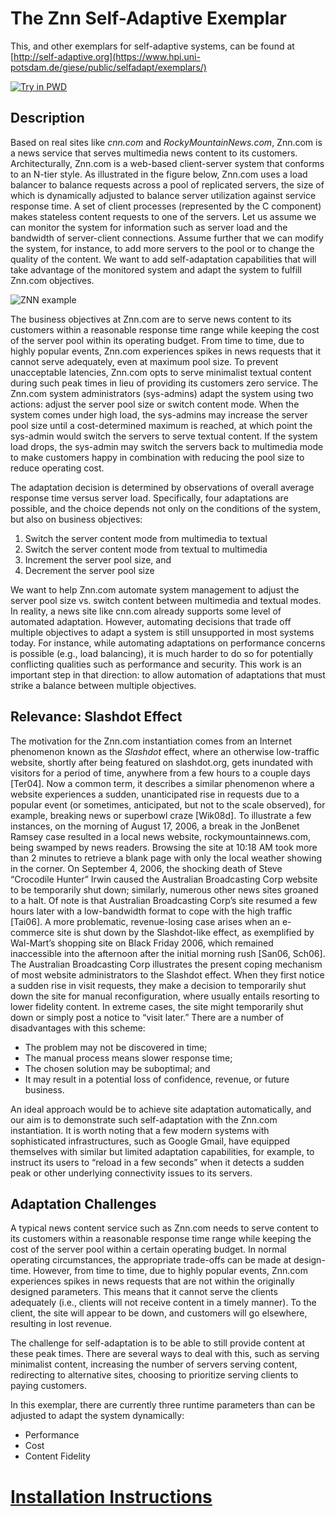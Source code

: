 # The Znn Self-Adaptive Exemplar

This, and other exemplars for self-adaptive systems, can be found at [http://self-adaptive.org](https://www.hpi.uni-potsdam.de/giese/public/selfadapt/exemplars/)

[![Try in PWD](https://cdn.rawgit.com/play-with-docker/stacks/cff22438/assets/images/button.png)](http://play-with-docker.com?stack=https://raw.githubusercontent.com/cmendesce/znn/znn-refactoring/docker-compose.yml)

## Description

Based on real sites like *cnn.com* and *RockyMountainNews.com*, Znn.com is a news service 
that serves multimedia news content to its customers. Architecturally, Znn.com is a web-based 
client-server system that conforms to an N-tier style. As illustrated in the figure below, 
Znn.com uses a load balancer to balance requests across a pool of replicated servers, the size 
of which is dynamically adjusted to balance server utilization against service response time. 
A set of client processes (represented by the C component) makes stateless content requests to 
one of the servers. Let us assume we can monitor the system for information such as server 
load and the bandwidth of server-client connections. Assume further that we can modify the 
system, for instance, to add more servers to the pool or to change the quality of the content. 
We want to add self-adaptation capabilities that will take advantage of the monitored system 
and adapt the system to fulfill Znn.com objectives.

![ZNN example](documents/img/znn-arch.png)

The business objectives at Znn.com are to serve news content to its customers within a 
reasonable response time range while keeping the cost of the server pool within its operating 
budget. From time to time, due to highly popular events, Znn.com experiences spikes in news 
requests that it cannot serve adequately, even at maximum pool size. To prevent unacceptable 
latencies, Znn.com opts to serve minimalist textual content during such peak times in lieu of 
providing its customers zero service. The Znn.com system administrators (sys-admins) adapt the 
system using two actions: adjust the server pool size or switch content mode. When the system 
comes under high load, the sys-admins may increase the server pool size until a cost-determined 
maximum is reached, at which point the sys-admin would switch the servers to serve textual 
content. If the system load drops, the sys-admin may switch the servers back to multimedia mode 
to make customers happy in combination with reducing the pool size to reduce operating cost.

The adaptation decision is determined by observations of overall average response time versus 
server load. Specifically, four adaptations are possible, and the choice depends not only on the 
conditions of the system, but also on business objectives:

1. Switch the server content mode from multimedia to textual
2. Switch the server content mode from textual to multimedia
3. Increment the server pool size, and 
4. Decrement the server pool size

We want to help Znn.com automate system management to adjust the server pool size vs. switch 
content between multimedia and textual modes. In reality, a news site like cnn.com already
supports some level of automated adaptation. However, automating decisions that trade off
multiple objectives to adapt a system is still unsupported in most systems today. For instance, 
while automating adaptations on performance concerns is possible (e.g., load balancing), it is 
much harder to do so for potentially conflicting qualities such as performance and security. This 
work is an important step in that direction: to allow automation of adaptations that must strike a 
balance between multiple objectives.

## Relevance: Slashdot Effect

The motivation for the Znn.com instantiation comes from an Internet phenomenon known as the 
*Slashdot* effect, where an otherwise low-traffic website, shortly after being featured on 
slashdot.org, gets inundated with visitors for a period of time, anywhere from a few hours to a 
couple days [Ter04]. Now a common term, it describes a similar phenomenon where a website experiences 
a sudden, unanticipated rise in requests due to a popular event (or sometimes, anticipated, but not to 
the scale observed), for example, breaking news or superbowl craze [Wik08d]. To illustrate a few 
instances, on the morning of August 17, 2006, a break in the JonBenet Ramsey case resulted in a local 
news website, rockymountainnews.com, being swamped by news readers. Browsing the site at 10:18 AM took
more than 2 minutes to retrieve a blank page with only the local weather showing in the corner. On 
September 4, 2006, the shocking death of Steve “Crocodile Hunter” Irwin caused the Australian 
Broadcasting Corp website to be temporarily shut down; similarly, numerous other news sites groaned to a 
halt. Of note is that Australian Broadcasting Corp’s site resumed a few hours later with a low-bandwidth 
format to cope with the high traffic [Tai06]. A more problematic, revenue-losing case arises when an 
e-commerce site is shut down by the Slashdot-like effect, as exemplified by Wal-Mart’s shopping site on 
Black Friday 2006, which remained inaccessible into the afternoon after the initial morning 
rush [San06, Sch06]. The Australian Broadcasting Corp illustrates the present coping mechanism of most 
website administrators to the Slashdot effect. When they first notice a sudden rise in visit requests, 
they make a decision to temporarily shut down the site for manual reconfiguration, where usually entails 
resorting to lower fidelity content. In extreme cases, the site might temporarily shut down or simply post 
a notice to “visit later.” There are a number of disadvantages with this scheme:

- The problem may not be discovered in time;
- The manual process means slower response time;
- The chosen solution may be suboptimal; and
- It may result in a potential loss of confidence, revenue, or future business.

An ideal approach would be to achieve site adaptation automatically, and our aim is to demonstrate such 
self-adaptation with the Znn.com instantiation. It is worth noting that a few modern systems with 
sophisticated infrastructures, such as Google Gmail, have equipped themselves with similar but limited 
adaptation capabilities, for example, to instruct its users to “reload in a few seconds” when it detects a 
sudden peak or other underlying connectivity issues to its servers.

## Adaptation Challenges

A typical news content service such as Znn.com needs to serve content to its customers within a reasonable 
response time range while keeping the cost of the server pool within a certain operating budget. In normal 
operating circumstances, the appropriate trade-offs can be made at design-time. However, from time to time, 
due to highly popular events, Znn.com experiences spikes in news requests that are not within the originally 
designed parameters. This means that it cannot serve the clients adequately (i.e., clients will not receive 
content in a timely manner). To the client, the site will appear to be down, and customers will go elsewhere, 
resulting in lost revenue.

The challenge for self-adaptation is to be able to still provide content at these peak times. There are several 
ways to deal with this, such as serving minimalist content, increasing the number of servers serving content, 
redirecting to alternative sites, choosing to prioritize serving clients to paying customers.

In this exemplar, there are currently three runtime parameters than can be adjusted to adapt the system 
dynamically:

- Performance
- Cost
- Content Fidelity

# [Installation Instructions](documents/Installation.md)